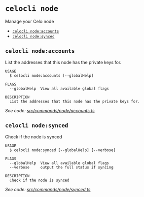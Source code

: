 `celocli node`
==============

Manage your Celo node

* [`celocli node:accounts`](#celocli-nodeaccounts)
* [`celocli node:synced`](#celocli-nodesynced)

## `celocli node:accounts`

List the addresses that this node has the private keys for.

```
USAGE
  $ celocli node:accounts [--globalHelp]

FLAGS
  --globalHelp  View all available global flags

DESCRIPTION
  List the addresses that this node has the private keys for.
```

_See code: [src/commands/node/accounts.ts](https://github.com/celo-org/developer-tooling/tree/master/packages/cli/src/commands/node/accounts.ts)_

## `celocli node:synced`

Check if the node is synced

```
USAGE
  $ celocli node:synced [--globalHelp] [--verbose]

FLAGS
  --globalHelp  View all available global flags
  --verbose     output the full status if syncing

DESCRIPTION
  Check if the node is synced
```

_See code: [src/commands/node/synced.ts](https://github.com/celo-org/developer-tooling/tree/master/packages/cli/src/commands/node/synced.ts)_
